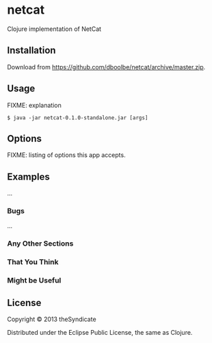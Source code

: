 netcat
======

Clojure implementation of NetCat

## Installation

Download from https://github.com/dboolbe/netcat/archive/master.zip.

## Usage

FIXME: explanation

    $ java -jar netcat-0.1.0-standalone.jar [args]

## Options

FIXME: listing of options this app accepts.

## Examples

...

### Bugs

...

### Any Other Sections
### That You Think
### Might be Useful

## License

Copyright © 2013 theSyndicate

Distributed under the Eclipse Public License, the same as Clojure.
